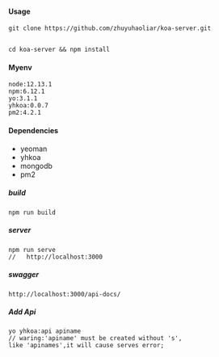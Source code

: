 #### Usage
```
git clone https://github.com/zhuyuhaoliar/koa-server.git


cd koa-server && npm install

```

#### Myenv

```
node:12.13.1
npm:6.12.1
yo:3.1.1
yhkoa:0.0.7
pm2:4.2.1
```

#### Dependencies

- yeoman
- yhkoa
- mongodb
- pm2


##### build

```
npm run build
```

##### server

```
npm run serve 
//   http://localhost:3000
```

##### swagger

```
http://localhost:3000/api-docs/
```

##### Add Api

```
yo yhkoa:api apiname
// waring:'apiname' must be created without 's',
like 'apinames',it will cause serves error;
```
